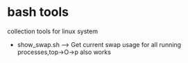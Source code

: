 # bash tools
collection tools for linux system

*  show_swap.sh --> Get current swap usage for all running processes,top->O->p also works
